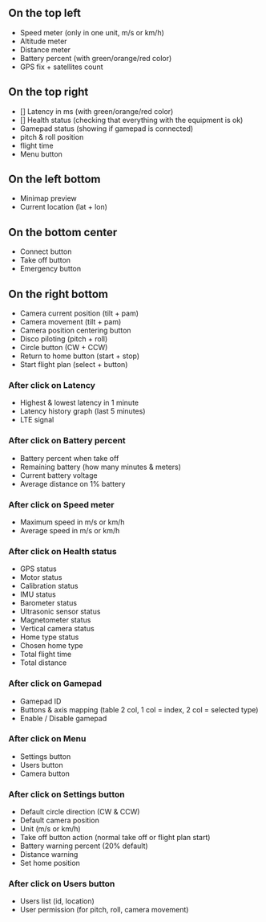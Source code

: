 ## On the top left

-   Speed meter (only in one unit, m/s or km/h)
-   Altitude meter
-   Distance meter
-   Battery percent (with green/orange/red color)
-   GPS fix + satellites count

## On the top right

-   [] Latency in ms (with green/orange/red color)
-   [] Health status (checking that everything with the equipment is ok)
-   Gamepad status (showing if gamepad is connected)
-   pitch & roll position
-   flight time
-   Menu button

## On the left bottom

-   Minimap preview
-   Current location (lat + lon)

## On the bottom center

-   Connect button
-   Take off button
-   Emergency button

## On the right bottom

-   Camera current position (tilt + pam)
-   Camera movement (tilt + pam)
-   Camera position centering button
-   Disco piloting (pitch + roll)
-   Circle button (CW + CCW)
-   Return to home button (start + stop)
-   Start flight plan (select + button)

### After click on Latency

-   Highest & lowest latency in 1 minute
-   Latency history graph (last 5 minutes)
-   LTE signal

### After click on Battery percent

-   Battery percent when take off
-   Remaining battery (how many minutes & meters)
-   Current battery voltage
-   Average distance on 1% battery

### After click on Speed meter

-   Maximum speed in m/s or km/h
-   Average speed in m/s or km/h

### After click on Health status

-   GPS status
-   Motor status
-   Calibration status
-   IMU status
-   Barometer status
-   Ultrasonic sensor status
-   Magnetometer status
-   Vertical camera status
-   Home type status
-   Chosen home type
-   Total flight time
-   Total distance

### After click on Gamepad

-   Gamepad ID
-   Buttons & axis mapping (table 2 col, 1 col = index, 2 col = selected type)
-   Enable / Disable gamepad

### After click on Menu

-   Settings button
-   Users button
-   Camera button

### After click on Settings button

-   Default circle direction (CW & CCW)
-   Default camera position
-   Unit (m/s or km/h)
-   Take off button action (normal take off or flight plan start)
-   Battery warning percent (20% default)
-   Distance warning
-   Set home position

### After click on Users button

-   Users list (id, location)
-   User permission (for pitch, roll, camera movement)
